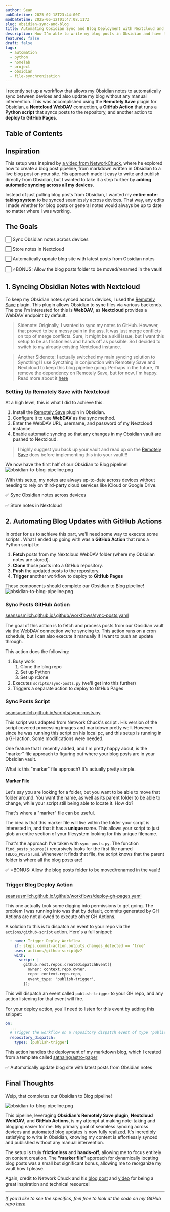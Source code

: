 ```yaml
---
author: Sean
pubDatetime: 2025-02-18T23:44:00Z
modDatetime: 2025-06-12T01:47:08.117Z
slug: obsidian-sync-and-blog
title: Automating Obsidian Sync and Blog Deployment with Nextcloud and GitHub Actions
description: How I’m able to write my blog posts in Obsidian and have them automatically show up here!
featured: false
draft: false
tags:
  - automation
  - python
  - homelab
  - project
  - obsidian
  - file-synchronization
---
```

I recently set up a workflow that allows my Obsidian notes to automatically sync between devices and also update my blog without any manual intervention. This was accomplished using the **Remotely Save** plugin for Obsidian, a **Nextcloud WebDAV** connection, a **GitHub Action** that runs a **Python script** that syncs posts to the repository, and another action to **deploy to GitHub Pages**.

## Table of Contents

## Inspiration

This setup was inspired by [a video from NetworkChuck](https://youtu.be/dnE7c0ELEH8?si=YlK2PJ4si6hp_KzO), where he explored how to create a blog post pipeline, from markdown written in Obsidian to a live blog post on your site. His approach made it easy to write and publish directly from Obsidian, but I wanted to take it a step further by **adding automatic syncing across all my devices**.

Instead of just pulling blog posts from Obsidian, I wanted my **entire note-taking system** to be synced seamlessly across devices. That way, any edits I made whether for blog posts or general notes would always be up to date no matter where I was working.

## The Goals

⬜ Sync Obsidian notes across devices

⬜ Store notes in Nextcloud

⬜ Automatically update blog site with latest posts from Obsidian notes

⬜ ⭐BONUS: Allow the blog posts folder to be moved/renamed in the vault!


## 1. Syncing Obsidian Notes with Nextcloud

To keep my Obsidian notes synced across devices, I used the [Remotely Save](https://github.com/remotely-save/remotely-save) plugin. This plugin allows Obsidian to sync files via various backends. The one I'm interested for this is **WebDAV**, as **Nextcloud** provides a WebDAV endpoint by default.

> Sidenote: Originally, I wanted to sync my notes to GitHub. However, that proved to be a messy pain in the ass. It was just merge conflicts on top of merge conflicts. Sure, it might be a skill issue, but I want this setup to be as frictionless and hands off as possible. So I decided to switch to my already existing Nextcloud instance.

> Another Sidenote: I actually switched my main syncing solution to Syncthing! I use Syncthing in conjunction with Remotely Save and Nextcloud to keep this blog pipeline going. Perhaps in the future, I'll remove the dependency on Remotely Save, but for now, I'm happy. Read more about it [here](https://seansusmilch.github.io/posts/obsidian-syncthing-private-sync-guide/)
### Setting Up Remotely Save with Nextcloud

At a high level, this is what I did to achieve this.

1. Install the [Remotely Save](https://github.com/remotely-save/remotely-save) plugin in Obsidian.
2. Configure it to use **WebDAV** as the sync method.
3. Enter the WebDAV URL, username, and password of my Nextcloud instance.
4. Enable automatic syncing so that any changes in my Obsidian vault are pushed to Nextcloud.

> I highly suggest you back up your vault and read up on the [Remotely Save](https://github.com/remotely-save/remotely-save) docs before implementing this into your vault!!!

We now have the first half of our Obsidian to Blog pipeline!
![obsidian-to-blog-pipeline.png](@/assets/blog/obsidian-to-blog-pipeline.png)

With this setup, my notes are always up-to-date across devices without needing to rely on third-party cloud services like iCloud or Google Drive.

✅ Sync Obsidian notes across devices

✅ Store notes in Nextcloud

## 2. Automating Blog Updates with GitHub Actions

In order for us to achieve this part, we'll need some way to execute some scripts . What I ended up going with was a **GitHub Action** that runs a Python script to:

  1. **Fetch** posts from my Nextcloud WebDAV folder (where my Obsidian notes are stored).
  2. **Clone** those posts into a GitHub repository.
  3. **Push** the updated posts to the repository.
  4. **Trigger** another workflow to deploy to **GitHub Pages**

These components should complete our Obsidian to Blog pipeline!
![obsidian-to-blog-pipeline.png](@/assets/blog/obsidian-to-blog-pipeline.png)

### Sync Posts GitHub Action

[seansusmilch.github.io/.github/workflows/sync-posts.yaml](https://github.com/seansusmilch/seansusmilch.github.io/blob/main/.github/workflows/sync-posts.yaml)

The goal of this action is to fetch and process posts from our Obsidian vault via the WebDAV connection we're syncing to. This action runs on a cron schedule, but I can also execute it manually if I want to push an update through.

This action does the following:
1. Busy work
	1. Clone the blog repo
	2. Set up Python
	3. Set up rclone
2. Executes `scripts/sync-posts.py` (we'll get into this further)
3. Triggers a separate action to deploy to GitHub Pages

### Sync Posts Script

[seansusmilch.github.io/scripts/sync-posts.py](https://github.com/seansusmilch/seansusmilch.github.io/blob/main/scripts/sync-posts.py)

This script was adapted from Network Chuck's script . His version of the script covered processing images and markdown pretty well. However since he was running this script on his local pc, and this setup is running in a GH action, Some modifications were needed.

One feature that I recently added, and I'm pretty happy about, is the "marker" file approach to figuring out where your blog posts are in your Obsidian vault. 

What is this "marker" file approach? It's actually pretty simple.

#### Marker File

Let's say you are looking for a folder, but you want to be able to move that folder around. You want the name, as well as its parent folder to be able to change, while your script still being able to locate it. How do?

That's where a "marker" file can be useful.

The idea is that this marker file will live within the folder your script is interested in, and that it has a **unique** name. This allows your script to just glob an entire section of your filesystem looking for this unique filename. 

That's the approach I've taken with `sync-posts.py`. The function `find_posts_source()` recursively looks for the first file named `!BLOG_POSTS!.md`. Whenever it finds that file, the script knows that the parent folder is where all the blog posts are!

✅ ⭐BONUS: Allow the blog posts folder to be moved/renamed in the vault!

### Trigger Blog Deploy Action

[seansusmilch.github.io/.github/workflows/deploy-gh-pages.yaml](https://github.com/seansusmilch/seansusmilch.github.io/blob/main/.github/workflows/deploy-gh-pages.yaml)

This one actually took some digging into permissions to get going. The problem I was running into was that by default, commits generated by GH Actions are not allowed to execute other GH Actions.

A solution to this is to dispatch an event to your repo via the `actions/github-script` action. Here's a full snippet:

```yaml
  - name: Trigger Deploy Workflow
	if: steps.commit-action.outputs.changes_detected == 'true'
	uses: actions/github-script@v7
	with:
	  script: |
		github.rest.repos.createDispatchEvent({
		  owner: context.repo.owner,
		  repo: context.repo.repo,
		  event_type: 'publish-trigger',
		});
```

This will dispatch an event called `publish-trigger` to your GH repo, and any action listening for that event will fire. 

For your deploy action, you'll need to listen for this event by adding this snippet:

```yaml
on:
  ...
  # Trigger the workflow on a repository dispatch event of type 'publish-trigger'
  repository_dispatch:
    types: [publish-trigger]
```

This action handles the deployment of my markdown blog, which I created from a template called [satnaing/astro-paper](https://github.com/satnaing/astro-paper)

✅ Automatically update blog site with latest posts from Obsidian notes

## Final Thoughts

Welp, that completes our Obsidian to Blog pipeline!

![obsidian-to-blog-pipeline.png](@/assets/blog/obsidian-to-blog-pipeline.png)

This pipeline, leveraging **Obsidian's Remotely Save plugin**, **Nextcloud WebDAV**, and **GitHub Actions**, is my attempt at making note-taking and blogging easier for me. My primary goal of seamless syncing across devices and automated blog updates is now fully realized. It's incredibly satisfying to write in Obsidian, knowing my content is effortlessly synced and published without any manual intervention.

The setup is truly **frictionless** and **hands-off**, allowing me to focus entirely on content creation. The **"marker file"** approach for dynamically locating blog posts was a small but significant bonus, allowing me to reorganize my vault how I please.

Again, credit to Network Chuck and his [blog post](https://blog.networkchuck.com/posts/my-insane-blog-pipeline/) and [video](https://www.youtube.com/watch?v=dnE7c0ELEH8) for being a great inspiration and technical resource!

---

_If you'd like to see the specifics, feel free to look at the code on my GitHub repo [here](https://github.com/seansusmilch/seansusmilch.github.io)_
